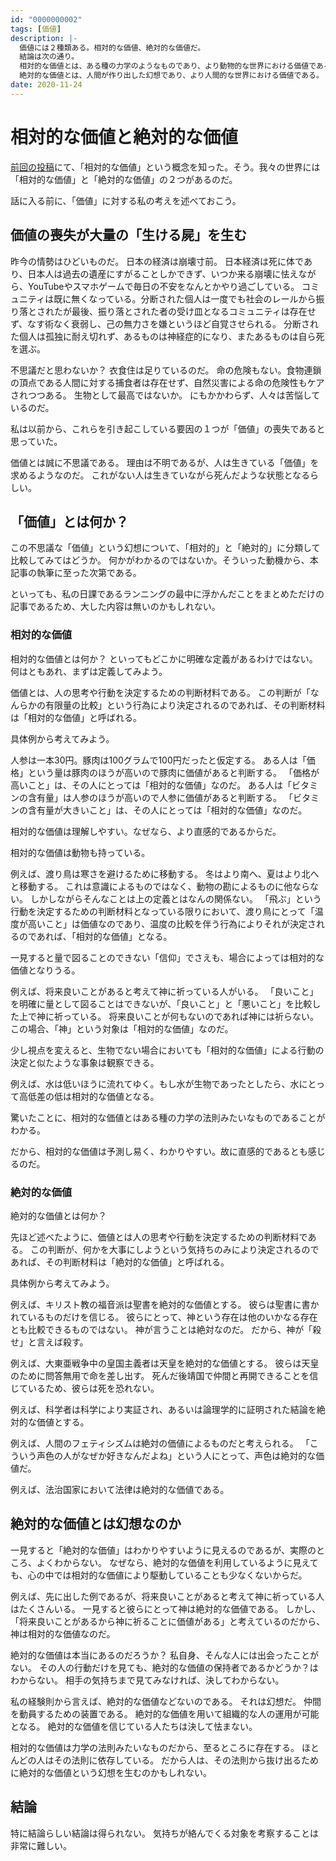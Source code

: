```yaml
---
id: "0000000002"
tags: [価値]
description: |-
  価値には２種類ある。相対的な価値、絶対的な価値だ。
  結論は次の通り。
  相対的な価値とは、ある種の力学のようなものであり、より動物的な世界における価値である。
  絶対的な価値とは、人間が作り出した幻想であり、より人間的な世界における価値である。
date: 2020-11-24
---
```


# 相対的な価値と絶対的な価値

[前回の投稿](https://blog.tach.dev/blog/2020-11-20-%E6%AD%BB%E3%81%AE%E8%AC%9B%E7%BE%A9%28%E6%A9%8B%E7%88%AA%E5%A4%A7%E4%B8%89%E9%83%8E%29)にて、「相対的な価値」という概念を知った。そう。我々の世界には「相対的な価値」と「絶対的な価値」の２つがあるのだ。

話に入る前に、「価値」に対する私の考えを述べておこう。

## 価値の喪失が大量の「生ける屍」を生む

昨今の情勢はひどいものだ。
日本の経済は崩壊寸前。
日本経済は死に体であり、日本人は過去の遺産にすがることしかできず、いつか来る崩壊に怯えながら、YouTubeやスマホゲームで毎日の不安をなんとかやり過ごしている。
コミュニティは既に無くなっている。分断された個人は一度でも社会のレールから振り落とされたが最後、振り落とされた者の受け皿となるコミュニティは存在せず、なす術なく衰弱し、己の無力さを嫌というほど自覚させられる。
分断された個人は孤独に耐え切れず、あるものは神経症的になり、またあるものは自ら死を選ぶ。

不思議だと思わないか？
衣食住は足りているのだ。
命の危険もない。食物連鎖の頂点である人間に対する捕食者は存在せず、自然災害による命の危険性もケアされつつある。
生物として最高ではないか。
にもかかわらず、人々は苦悩しているのだ。

私は以前から、これらを引き起こしている要因の１つが「価値」の喪失であると思っていた。

価値とは誠に不思議である。
理由は不明であるが、人は生きている「価値」を求めるようなのだ。
これがない人は生きていながら死んだような状態となるらしい。

## 「価値」とは何か？

この不思議な「価値」という幻想について、「相対的」と「絶対的」に分類して比較してみてはどうか。
何かがわかるのではないか。そういった動機から、本記事の執筆に至った次第である。

といっても、私の日課であるランニングの最中に浮かんだことをまとめただけの記事であるため、大した内容は無いのかもしれない。

### 相対的な価値

相対的な価値とは何か？
といってもどこかに明確な定義があるわけではない。
何はともあれ、まずは定義してみよう。

価値とは、人の思考や行動を決定するための判断材料である。
この判断が「なんらかの有限量の比較」という行為により決定されるのであれば、その判断材料は「相対的な価値」と呼ばれる。

具体例から考えてみよう。

人参は一本30円。豚肉は100グラムで100円だったと仮定する。
ある人は「価格」という量は豚肉のほうが高いので豚肉に価値があると判断する。
「価格が高いこと」は、その人にとっては「相対的な価値」なのだ。
ある人は「ビタミンの含有量」は人参のほうが高いので人参に価値があると判断する。
「ビタミンの含有量が大きいこと」は、その人にとっては「相対的な価値」なのだ。

相対的な価値は理解しやすい。なぜなら、より直感的であるからだ。

相対的な価値は動物も持っている。

例えば、渡り鳥は寒さを避けるために移動する。
冬はより南へ、夏はより北へと移動する。
これは意識によるものではなく、動物の勘によるものに他ならない。
しかしながらそんなことは上の定義とはなんの関係ない。
「飛ぶ」という行動を決定するための判断材料となっている限りにおいて、渡り鳥にとって「温度が高いこと」は価値なのであり、温度の比較を伴う行為によりそれが決定されるのであれば、「相対的な価値」となる。

一見すると量で図ることのできない「信仰」でさえも、場合によっては相対的な価値となりうる。

例えば、将来良いことがあると考えて神に祈っている人がいる。
「良いこと」を明確に量として図ることはできないが、「良いこと」と「悪いこと」を比較した上で神に祈っている。
将来良いことが何もないのであれば神には祈らない。
この場合、「神」という対象は「相対的な価値」なのだ。

少し視点を変えると、生物でない場合においても「相対的な価値」による行動の決定と似たような事象は観察できる。

例えば、水は低いほうに流れてゆく。もし水が生物であったとしたら、水にとって高低差の低は相対的な価値となる。

驚いたことに、相対的な価値とはある種の力学の法則みたいなものであることがわかる。

だから、相対的な価値は予測し易く、わかりやすい。故に直感的であるとも感じるのだ。

### 絶対的な価値

絶対的な価値とは何か？

先ほど述べたように、価値とは人の思考や行動を決定するための判断材料である。
この判断が、何かを大事にしようという気持ちのみにより決定されるのであれば、その判断材料は「絶対的な価値」と呼ばれる。

具体例から考えてみよう。

例えば、キリスト教の福音派は聖書を絶対的な価値とする。
彼らは聖書に書かれているものだけを信じる。
彼らにとって、神という存在は他のいかなる存在とも比較できるものではない。
神が言うことは絶対なのだ。
だから、神が「殺せ」と言えば殺す。

例えば、大東亜戦争中の皇国主義者は天皇を絶対的な価値とする。
彼らは天皇のために問答無用で命を差し出す。
死んだ後靖国で仲間と再開できることを信じているため、彼らは死を恐れない。

例えば、科学者は科学により実証され、あるいは論理学的に証明された結論を絶対的な価値とする。

例えば、人間のフェティシズムは絶対の価値によるものだと考えられる。
「こういう声色の人がなぜか好きなんだよね」という人にとって、声色は絶対的な価値だ。

例えば、法治国家において法律は絶対的な価値である。

## 絶対的な価値とは幻想なのか

一見すると「絶対的な価値」はわかりやすいように見えるのであるが、実際のところ、よくわからない。
なぜなら、絶対的な価値を利用しているように見えても、心の中では相対的な価値により駆動していることも少なくないからだ。

例えば、先に出した例であるが、将来良いことがあると考えて神に祈っている人はたくさんいる。
一見すると彼らにとって神は絶対的な価値である。
しかし、「将来良いことがあるから神に祈ることに価値がある」と考えているのだから、神は相対的な価値なのだ。

絶対的な価値は本当にあるのだろうか？
私自身、そんな人には出会ったことがない。
その人の行動だけを見ても、絶対的な価値の保持者であるかどうか？はわからない。
相手の気持ちまで見てみなければ、決してわからない。

私の経験則から言えば、絶対的な価値などないのである。
それは幻想だ。
仲間を動員するための装置である。
絶対的な価値を用いて組織的な人の運用が可能となる。
絶対的な価値を信じている人たちは決して怯まない。

相対的な価値は力学の法則みたいなものだから、至るところに存在する。
ほとんどの人はその法則に依存している。
だから人は、その法則から抜け出るために絶対的な価値という幻想を生むのかもしれない。

## 結論

特に結論らしい結論は得られない。
気持ちが絡んでくる対象を考察することは非常に難しい。
